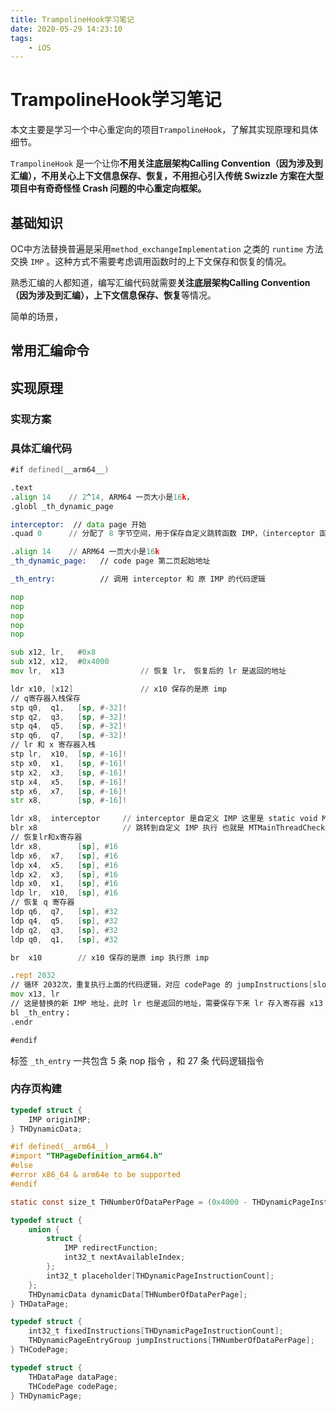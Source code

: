 ```yaml
---
title: TrampolineHook学习笔记
date: 2020-05-29 14:23:10
tags:
	- iOS
---
```


# TrampolineHook学习笔记

本文主要是学习一个中心重定向的项目`TrampolineHook`，了解其实现原理和具体细节。

 `TrampolineHook` 是一个让你**不用关注底层架构Calling Convention（因为涉及到汇编），不用关心上下文信息保存、恢复，不用担心引入传统 Swizzle 方案在大型项目中有奇奇怪怪 Crash 问题的中心重定向框架。**

## 基础知识

OC中方法替换普遍是采用`method_exchangeImplementation` 之类的 `runtime` 方法交换 `IMP` 。这种方式不需要考虑调用函数时的上下文保存和恢复的情况。

熟悉汇编的人都知道，编写汇编代码就需要**关注底层架构Calling Convention（因为涉及到汇编），上下文信息保存、恢复**等情况。

简单的场景，

## 常用汇编命令



## 实现原理

### 实现方案



### 具体汇编代码

```asm
#if defined(__arm64__)

.text
.align 14    // 2^14, ARM64 一页大小是16k，
.globl _th_dynamic_page

interceptor:  // data page 开始
.quad 0      // 分配了 8 字节空间，用于保存自定义跳转函数 IMP，（interceptor 函数）

.align 14    // ARM64 一页大小是16k
_th_dynamic_page:   // code page 第二页起始地址

_th_entry:          // 调用 interceptor 和 原 IMP 的代码逻辑

nop
nop
nop
nop
nop

sub x12, lr,   #0x8
sub x12, x12,  #0x4000
mov lr,  x13                 // 恢复 lr， 恢复后的 lr 是返回的地址

ldr x10, [x12]               // x10 保存的是原 imp
// q寄存器入栈保存
stp q0,  q1,   [sp, #-32]!
stp q2,  q3,   [sp, #-32]!
stp q4,  q5,   [sp, #-32]!
stp q6,  q7,   [sp, #-32]!
// lr 和 x 寄存器入栈
stp lr,  x10,  [sp, #-16]!
stp x0,  x1,   [sp, #-16]!
stp x2,  x3,   [sp, #-16]!
stp x4,  x5,   [sp, #-16]!
stp x6,  x7,   [sp, #-16]!
str x8,        [sp, #-16]!

ldr x8,  interceptor     // interceptor 是自定义 IMP 这里是 static void MTMainThreadChecker(id obj, SEL selector)
blr x8                   // 跳转到自定义 IMP 执行 也就是 MTMainThreadChecker
// 恢复lr和x寄存器
ldr x8,        [sp], #16
ldp x6,  x7,   [sp], #16
ldp x4,  x5,   [sp], #16
ldp x2,  x3,   [sp], #16
ldp x0,  x1,   [sp], #16
ldp lr,  x10,  [sp], #16
// 恢复 q 寄存器
ldp q6,  q7,   [sp], #32
ldp q4,  q5,   [sp], #32
ldp q2,  q3,   [sp], #32
ldp q0,  q1,   [sp], #32

br  x10        // x10 保存的是原 imp 执行原 imp

.rept 2032      
// 循环 2032次，重复执行上面的代码逻辑，对应 codePage 的 jumpInstructions[slot] 一个 codePage 可以支持 2032 个 IMP 替换
mov x13, lr     
// 这是替换的新 IMP 地址，此时 lr 也是返回的地址，需要保存下来 lr 存入寄存器 x13 方便 `_th_entry` 使用
bl _th_entry；
.endr

#endif

```

标签 `_th_entry` 一共包含 5 条 nop 指令 ，和 27 条 代码逻辑指令



### 内存页构建

```objective-c
typedef struct {
    IMP originIMP;
} THDynamicData;

#if defined(__arm64__)
#import "THPageDefinition_arm64.h"
#else
#error x86_64 & arm64e to be supported
#endif

static const size_t THNumberOfDataPerPage = (0x4000 - THDynamicPageInstructionCount * sizeof(int32_t)) / sizeof(THDynamicPageEntryGroup);    //THNumberOfDataPerPage 为 2032

typedef struct {
    union {
        struct {
            IMP redirectFunction;
            int32_t nextAvailableIndex;
        };
        int32_t placeholder[THDynamicPageInstructionCount];
    };
    THDynamicData dynamicData[THNumberOfDataPerPage];
} THDataPage;

typedef struct {
    int32_t fixedInstructions[THDynamicPageInstructionCount];
    THDynamicPageEntryGroup jumpInstructions[THNumberOfDataPerPage];
} THCodePage;

typedef struct {
    THDataPage dataPage;
    THCodePage codePage;
} THDynamicPage;
```








